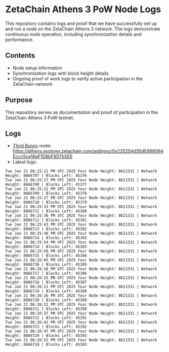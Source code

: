 # ZetaChain Athens 3 PoW Node Logs
This repository contains logs and proof that we have successfully set up and run a node on the ZetaChain Athens 3 network. The logs demonstrate continuous node operation, including synchronization details and performance.

## Contents
- Node setup information
- Synchronization logs with block height details
- Ongoing proof of work logs to verify active participation in the ZetaChain network

## Purpose
This repository serves as documentation and proof of participation in the ZetaChain Athens 3 PoW testnet.

## Logs

- [Third Bunny](https://thirdbunny.xyz/) node: https://athens.explorer.zetachain.com/address/0x225254d35dE666064Eccc5ce16eF1D8bF8D7b5EE
- Latest logs:
```
Tue Jan 21 06:25:11 PM UTC 2025 Your Node Height: 8621331 | Network Height: 8666707 | Blocks Left: 45376
Tue Jan 21 06:25:17 PM UTC 2025 Your Node Height: 8621331 | Network Height: 8666708 | Blocks Left: 45377
Tue Jan 21 06:25:22 PM UTC 2025 Your Node Height: 8621331 | Network Height: 8666709 | Blocks Left: 45378
Tue Jan 21 06:25:27 PM UTC 2025 Your Node Height: 8621331 | Network Height: 8666710 | Blocks Left: 45379
Tue Jan 21 06:25:33 PM UTC 2025 Your Node Height: 8621331 | Network Height: 8666711 | Blocks Left: 45380
Tue Jan 21 06:25:38 PM UTC 2025 Your Node Height: 8621331 | Network Height: 8666712 | Blocks Left: 45381
Tue Jan 21 06:25:43 PM UTC 2025 Your Node Height: 8621331 | Network Height: 8666713 | Blocks Left: 45382
Tue Jan 21 06:25:48 PM UTC 2025 Your Node Height: 8621331 | Network Height: 8666714 | Blocks Left: 45383
Tue Jan 21 06:25:54 PM UTC 2025 Your Node Height: 8621331 | Network Height: 8666714 | Blocks Left: 45383
Tue Jan 21 06:25:59 PM UTC 2025 Your Node Height: 8621331 | Network Height: 8666715 | Blocks Left: 45384
Tue Jan 21 06:26:05 PM UTC 2025 Your Node Height: 8621331 | Network Height: 8666716 | Blocks Left: 45385
Tue Jan 21 06:26:10 PM UTC 2025 Your Node Height: 8621331 | Network Height: 8666717 | Blocks Left: 45386
Tue Jan 21 06:26:15 PM UTC 2025 Your Node Height: 8621331 | Network Height: 8666718 | Blocks Left: 45387
Tue Jan 21 06:26:21 PM UTC 2025 Your Node Height: 8621331 | Network Height: 8666719 | Blocks Left: 45388
Tue Jan 21 06:26:26 PM UTC 2025 Your Node Height: 8621331 | Network Height: 8666720 | Blocks Left: 45389
Tue Jan 21 06:26:31 PM UTC 2025 Your Node Height: 8621331 | Network Height: 8666721 | Blocks Left: 45390
Tue Jan 21 06:26:37 PM UTC 2025 Your Node Height: 8621331 | Network Height: 8666722 | Blocks Left: 45391
Tue Jan 21 06:26:42 PM UTC 2025 Your Node Height: 8621331 | Network Height: 8666723 | Blocks Left: 45392
Tue Jan 21 06:26:47 PM UTC 2025 Your Node Height: 8621331 | Network Height: 8666724 | Blocks Left: 45393
Tue Jan 21 06:26:52 PM UTC 2025 Your Node Height: 8621331 | Network Height: 8666724 | Blocks Left: 45393
```
